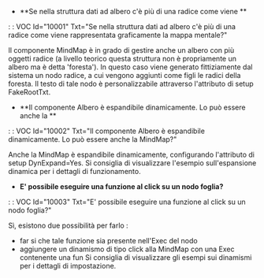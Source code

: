 
- **Se nella struttura dati ad albero c'è più di una radice come viene **

 :  : VOC Id="10001" Txt="Se nella struttura dati ad albero c'è più di una radice come viene rappresentata graficamente la mappa mentale?"

Il componente MindMap è in grado di gestire anche un albero con più oggetti radice (a livello teorico questa struttura non è propriamente un albero ma è detta 'foresta'). In questo caso viene generato fittiziamente dal sistema un nodo radice, a cui vengono aggiunti come figli le radici della foresta. Il testo di tale nodo è personalizzabile attraverso l'attributo di setup FakeRootTxt.

- **Il componente Albero è espandibile dinamicamente. Lo può essere anche la **

 :  : VOC Id="10002" Txt="Il componente Albero è espandibile dinamicamente. Lo può essere anche la MindMap?"

Anche la MindMap è espandibile dinamicamente, configurando l'attributo di setup DynExpand=Yes. Si consiglia di visualizzare l'esempio sull'espansione dinamica per i dettagli di funzionamento.

- **E' possibile eseguire una funzione al click su un nodo foglia?**

 :  : VOC Id="10003" Txt="E' possibile eseguire una funzione al click su un nodo foglia?"

Sì, esistono due possibilità per farlo : 
- far si che tale funzione sia presente nell'Exec del nodo
- aggiungere un dinamismo di tipo click alla MindMap con una Exec contenente una fun
Si consiglia di visualizzare gli esempi sui dinamismi per i dettagli di impostazione.


